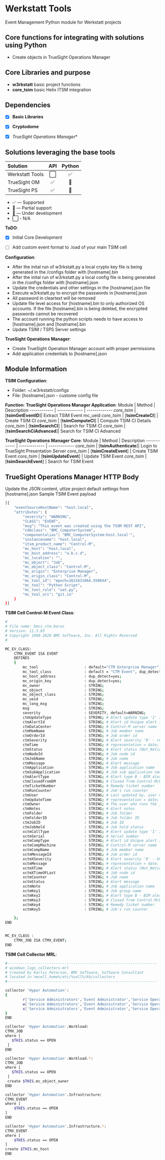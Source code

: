 # Werkstatt Tools
Event Management Python module for Werkstatt projects

## Core functions for integrating with solutions using Python
- Create objects in TrueSight Operations Manager

## Core Libraries and purpose
- **w3rkstatt** basic project functions
- **core_tsim** basic Helix ITSM integration

## Dependencies
- [X] **Basic Libraries**
- [X] **Cryptodome**
- [X] *TrueSight Operations Manager**


## Solutions leveraging the base tools
| Solution                  | API           | Python        |
| :-------------            | :---:         | :---:         | 
| Werkstatt Tools           | ⬜            | ✅    | 
| TrueSight OM              | ✅            | 🔶    | 
| TrueSight PS              | ✅            | 🔶    | 



* ✅ — Supported
* 🔶 — Partial support
* 🚧 — Under development
* ⬜ - N/A ️


**ToDO**: 
- [x] Initial Core Development
- [ ] Add custom event format to .load of your main TSIM cell


**Configuration**: 
- After the inital run of w3rkstatt.py a local crypto key file is being generated in the /configs folder with [hostname].bin
- After the inital run of w3rkstatt.py a local config file is being generated in the /configs folder with [hostname].json
- Update the credentials and other settings in the [hostname].json file
- Execute w3rkstatt.py to encrypt the passwords in [hostname].json
- All password in cleartext will be removed
- Update file level access for [hostname].bin to only authorized OS accounts. If the file [hostname].bin is being deleted, the encrypted passwords cannot be recovered 
- The account running the python scripts needs to have access to [hostname].json and [hostname].bin
- Update TSIM / TSPS Server settings

**TrueSight Operations Manager**:
- Create TrueSight Operation Manager account with proper permissions
- Add application credentials to [hostname].json

## Module Information
**TSIM Configuration**: 
- Folder: ~/.w3rkstatt/configs
- File: [hostname].json - custome config file


**Function**:
**TrueSight Operations Manager Application**:
Module | Method | Description
------------ | ------------- | -------------
*core_tsim* | [**tsimGetEventID**]| Extract TSIM Event mc_ueid
*core_tsim* | [**tsimCreateCI**] | Create TSIM CI
*core_tsim* | [**tsimComputeCI**] | Compute TSIM CI Details
*core_tsim* | [**tsimSearchCI**] | Search for TSIM CI
*core_tsim* | [**tsimSearchCiAdvanced**]| Search for TSIM CI Advanced

**TrueSight Operations Manager Core**:
Module | Method | Description
------------ | ------------- | -------------
*core_tsim* | [**tsimAuthenticate**]| Login to TrueSight Presentation Server
*core_tsim* | [**tsimCreateEvent**] | Create TSIM Event
*core_tsim* | [**tsimUpdateEvent**] | Update TSIM Event
*core_tsim* | [**tsimSearchEvent**] | Search for TSIM Event


## TrueSight Operations Manager HTTP Body
Update the JSON content, utlize project default settings from [hostname].json
Sample TSIM Event payload

```bash
[{
	"eventSourceHostName": "host.local",
	"attributes": {
		"severity": "WARNING",
		"CLASS": "EVENT",
		"msg": "This event was created using the TSOM REST API",
		"cdmclass": "BMC_ComputerSystem",
		"componentalias": "BMC_ComputerSystem:host.local'",
		"instancename": "host.local",
		"itsm_product_name": "Control-M",
		"mc_host": "host.local",
		"mc_host_address": "a.b.c.d",
		"mc_location": "",
		"mc_object": "Job",
		"mc_object_class": "Control-M",
		"mc_origin": "Enterprise Manager",
		"mc_origin_class": "Control-M",
		"mc_tool_id": "epoch=1621631064.550844",
		"mc_tool": "Python Script",
		"mc_tool_rule": "uat.py",
		"mc_tool_uri": "git.io"
	}
}]
```

**TSIM Cell Control-M Event Class**:
```bash
#
# File name: bmcs_ctm.baroc
# Version: 11.3.03
# Copyright 1998-2020 BMC Software, Inc. All Rights Reserved
#

MC_EV_CLASS:
    CTMX_EVENT ISA EVENT
    DEFINES
    {
        mc_tool                     : default="CTM Enterprise Manager";
        mc_tool_class               : default = "CTM Event", dup_detect = yes;
		mc_host_address             : dup_detect=yes;
		mc_origin_key               : dup_detect=yes;
        mc_owner			        : STRING;
	    mc_object			        : STRING;
	    mc_object_class			    : STRING;
        mc_ueid				        : STRING;
	    mc_long_msg			        : STRING;
        msg				            : STRING;
        severity			        : SEVERITY, default=WARNING;        
        ctmUpdateType               : STRING; # Alert update type 'I' Insert - new alert 'U' Update existing alert
        ctmAlertId                  : STRING; # Alert id Unique alert identifier
        ctmDataCenter               : STRING; # Control-M server name
        ctmMemName                  : STRING; # Job member name
        ctmOrderId                  : STRING; # Job order id
        ctmSeverity                 : STRING; # Alert severity 'R' - regular 'U' - urgent 'V' - very urgent
        ctmTime                     : STRING; # representation = date; # Alert creation time (YYYYMMDDhhmmss)
        ctmStatus                   : STRING; # Alert status (Not_Noticed, Noticed or Handled)
        ctmNodeId                   : STRING; # Job node id
        ctmJobName                  : STRING; # Job name
        ctmMessage                  : STRING; # Alert message
        ctmApplication              : STRING; # Job application name
        ctmSubApplication           : STRING; # Job sub application name
        ctmAlertType                : STRING; # Alert type B - BIM alert type R or empty - regular alert type
        ctmClosedFromEM             : STRING; # Closed from Control-M/Enterprise Manager Y - yes N or empty - no
        ctmTicketNumber             : STRING; # Remedy ticket number
        ctmRunCounter               : STRING; # Job's run counter
        ctmUser                     : STRING; # Last updated by, user name
        ctmUpdateTime               : STRING; # representation = date; # Last time the alert was updated (YYYYMMDDhhmmss)
        ctmOwner                    : STRING; # The user who runs the job
        ctmNotes                    : STRING; # Alert notes
        ctmFolder                   : STRING; # Job folder
        ctmFolderID                 : STRING; # Job folder ID
        ctmJobID                    : STRING; # Job ID
        ctmJobHeld                  : STRING; # Job hold status
        xctmCallType                : STRING; # Alert update type 'I' Insert - new alert 'U' Update existing alert
        xctmSerial                  : STRING; # Serial number
        xctmCompType                : STRING; # Alert id Unique alert identifier
        xctmCompMachine             : STRING; # Control-M server name
        xctmCompName                : STRING; # Job member name
        xctmMessageId               : STRING; # Job order id
        xctmXSeverity               : STRING; # Alert severity '0' - Undefined '1' - Severe '2' - Error '3' - Warning
        xctmMessage                 : STRING; # representation = date; # Alert creation time (YYYYMMDDhhmmss)
        xctmXTime                   : STRING; # Alert status (Not_Noticed, Noticed or Handled)
        xctmXTimeOFLast             : STRING; # Job node id
        xctmCounter                 : STRING; # Job name
        xctmStatus                  : STRING; # Alert message
        xctmNote                    : STRING; # Job application name
        xctmKey1                    : STRING; # Job group name
        xctmKey2                    : STRING; # Alert type B - BIM alert type R or empty - regular alert type
        xctmKey3                    : STRING; # Closed from Control-M/Enterprise Manager Y - yes N or empty - no
        xctmKey4                    : STRING; # Remedy ticket number
        xctmKey5                    : STRING; # Job's run counter

    };
END


MC_EV_CLASS :
	CTMX_JOB ISA CTMX_EVENT;
END
```


**TSIM Cell Collector MRL**:
```bash
#--------------------------------------------------------------------
# windows_logs_collectors.mrl
# Created by Karlis Peterson, BMC Software, Software Consultant
# located in %mcell_home%/etc/%cell%/kb/collectors
#--------------------------------------------------------------------

collector 'Hyper Automation':
{
        r['Service Administrators','Event Administrator','Service Operators - Senior','Event Supervisor','Service Operators','Event Operator','Service Managers - Senior','Service Managers']
        w['Service Administrators','Event Administrator','Service Operators - Senior','Event Supervisor','Service Operators','Event Operator','Service Managers - Senior','Service Managers']
        x['Service Administrators','Event Administrator','Service Operators - Senior','Event Supervisor','Service Operators','Event Operator','Service Managers - Senior','Service Managers']
}
END

collector 'Hyper Automation'.Workload:
CTMX_JOB 
where [
   $THIS.status == OPEN 
 ]
END

collector 'Hyper Automation'.Workload.*:
CTMX_JOB 
where [
   $THIS.status == OPEN 
 ]
 create $THIS.mc_object_owner
END

collector 'Hyper Automation'.Infrastructure:
CTMX_EVENT
where [
    $THIS.status == OPEN 
]
END

collector 'Hyper Automation'.Infrastructure.*:
CTMX_EVENT
where [
    $THIS.status == OPEN
]
create $THIS.mc_host
END

```

